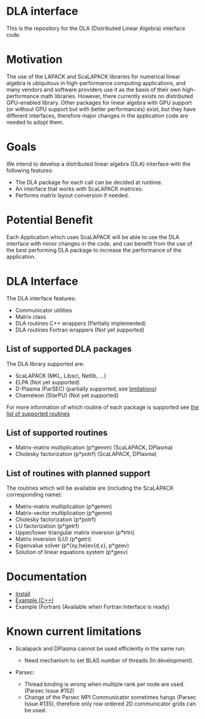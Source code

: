 # DLA interface

This is the repository for the DLA (Distributed Linear Algebra) interface code.

# Motivation

The use of the LAPACK and ScaLAPACK libraries for numerical linear algebra is ubiquitous in high-performance computing applications,
and many vendors and software providers use it as the basis of their own high-performance math libraries.
However, there currently exists no distributed GPU-enabled library.
Other packages for linear algebra with GPU support (or without GPU support but with better performances) exist,
but they have different interfaces, therefore major changes in the application code are needed to adopt them.

# Goals

We intend to develop a distributed linear algebra (DLA) interface with the following features:
- The DLA package for each call can be decided at runtime.
- An interface that works with ScaLAPACK matrices.
- Performs matrix layout conversion if needed.

# Potential Benefit

Each Application which uses ScaLAPACK will be able to use the DLA interface with minor changes in the code,
and can benefit from the use of the best performing DLA package to increase the performance of the application.

# DLA Interface

The DLA interface features:
- Communicator utilities
- Matrix class
- DLA routines C++ wrappers (Partially implemented)
- DLA routines Fortran wrappers (Not yet supported)

## List of supported DLA packages

The DLA library supported are:
- ScaLAPACK (MKL, Libsci, Netlib, ...)
- ELPA (Not yet supported)
- D-Plasma (ParSEC) (partially supported, see [limitations](#known-current-limitations))
- Chameleon (StarPU) (Not yet supported)

For more information of which routine of each package is supported see [the list of supported routines](#list-of-supported-dla-packages)

## List of supported routines
- Matrix-matrix multiplication (p\*gemm) (ScaLAPACK, DPlasma)
- Cholesky factorization (p\*potrf) (ScaLAPACK, DPlasma)

## List of routines with planned support

The routines which will be available are (including the ScaLAPACK corresponding name):
- Matrix-matrix multiplication (p\*gemm)
- Matrix-vector multiplication (p\*gemm)
- Cholesky factorization (p\*potrf)
- LU factorization (p\*getrf)
- Upper/lower triangular matrix inversion (p\*trtri)
- Matrix inversion (LU) (p\*getri)
- Eigenvalue solver (p\*{sy,he}ev{d,x}, p\*geev)
- Solution of linear equations system (p\*gesv)

# Documentation

- [Install](INSTALL.md)
- [Example (C++)](miniapp/overlap_gaussian_orbitals.cpp)
- Example (Fortran) (Available when Fortran Interface is ready)

# Known current limitations

- Scalapack and DPlasma cannot be used efficiently in the same run:
  - Need mechanism to set BLAS number of threads (In development).

- Parsec:
  - Thread binding is wrong when multiple rank per node are used. (Parsec Issue #152)
  - Change of the Parsec MPI Communicator sometimes hangs (Parsec Issue #135), therefore only row ordered 2D communicator grids can be used.
